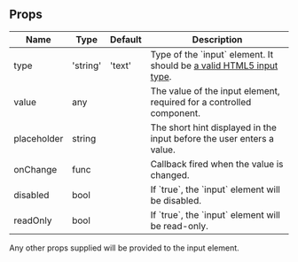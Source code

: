 
## Props
<table>
  <thead>
    <tr>
      <th>Name</th>
      <th>Type</th>
      <th>Default</th>
      <th>Description</th>
    </tr>
  </thead>
  <tbody>
    <tr>
      <td>type</td>
      <td>'string'</td>
      <td>'text'</td>
      <td>Type of the `input` element. It should be <a href="https://developer.mozilla.org/en-US/docs/Web/HTML/Element/input#Form_%3Cinput%3E_types" target="_blank">a valid HTML5 input type</a>.</td>
    </tr>
    <tr>
      <td>value</td>
      <td>any</td>
      <td></td>
      <td>The value of the input element, required for a controlled component.</td>
    </tr>
    <tr>
      <td>placeholder</td>
      <td>string</td>
      <td></td>
      <td>The short hint displayed in the input before the user enters a value.</td>
    </tr>
    <tr>
      <td>onChange</td>
      <td>func</td>
      <td></td>
      <td>Callback fired when the value is changed.</td>
    </tr>
    <tr>
      <td>disabled</td>
      <td>bool</td>
      <td></td>
      <td>If `true`, the `input` element will be disabled.</td>
    </tr>
    <tr>
      <td>readOnly</td>
      <td>bool</td>
      <td></td>
      <td>If `true`, the `input` element will be read-only.</td>
    </tr>
  </tbody>
</table>

Any other props supplied will be provided to the input element.
